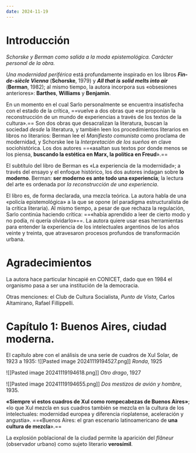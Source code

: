 ```yaml
---
date: 2024-11-19
---
```


# Introducción
_Schorske y Berman como salida a la moda epistemológica. Carácter personal de la obra._

*Una modernidad periférica* está profundamente inspirado en los libros ***Fin-de-siècle Vienna*** (**Schorske**, 1979) y ***All that is solid melts into air*** (**Berman**, 1982); al mismo tiempo, la autora incorpora sus «obsesiones anteriores»: **Barthes**, **Williams** y **Benjamin**. 

En un momento en el cual Sarlo personalmente se encuentra insatisfecha con el estado de la crítica, ==vuelve a dos obras que «se proponían la reconstrucción de un mundo de experiencias a través de los textos de la cultura».== Son dos obras que desacralizan la literatura, buscan la sociedad *desde* la literatura, y también leen los procedimientos literarios en libros no literarios: Berman lee el *Manifiesto comunista* como proclama de modernidad, y Schorske lee la *Interpretación de los sueños* en clave sociohistórica. Los dos autores ==«asaltan sus textos por donde menos se los piensa, **buscando la estética en Marx, la política en Freud**».==

El subtítulo del libro de Berman es «La experiencia de la modernidad»; a través del ensayo y el enfoque histórico, los dos autores indagan sobre **lo moderno**. Berman: **ser moderno es ante todo una experiencia**; la lectura del arte es ordenada por *la reconstrucción de una experiencia*. 

El libro es, de forma declarada, una mezcla teórica. La autora habla de una «policía epistemológica» a la que se opone (el paradigma estructuralista de la crítica literaria). Al mismo tiempo, a pesar de que rechaza la regulación, Sarlo continúa haciendo crítica: ==«había aprendido a leer de cierto modo y no podía, ni quería olvidarlo»==. La autora quiere usar esas herramientas para entender la experiencia de los intelectuales argentinos de los años veinte y treinta, que atravesaron procesos profundos de transformación urbana. 

# Agradecimientos
La autora hace particular hincapié en CONICET, dado que en 1984 el organismo pasa a ser una institución de la democracia.

Otras menciones: el Club de Cultura Socialista, *Punto de Vista*, Carlos Altamirano, Rafael Fillippelli.

# Capítulo 1: Buenos Aires, ciudad moderna. 
El capítulo abre con el análisis de una serie de cuadros de Xul Solar, de 1923 a 1935: 
![[Pasted image 20241119194527.png]]
*Ronda*, 1925

![[Pasted image 20241119194618.png]]
*Otro drago*, 1927

![[Pasted image 20241119194655.png]]
*Dos mestizos de avión y hombre*, 1935.

**«Siempre vi estos cuadros de Xul como rompecabezas de Buenos Aires»**; «lo que Xul mezcla en sus cuadros también se mezcla en la cultura de los intelectuales: modernidad europea y diferencia rioplatense, aceleración y angustia». ==«Buenos Aires: el gran escenario latinoamericano de **una cultura de mezcla**».==

La explosión poblacional de la ciudad permite la aparición del *flâneur* (observador urbano) como sujeto literario **verosímil**. 